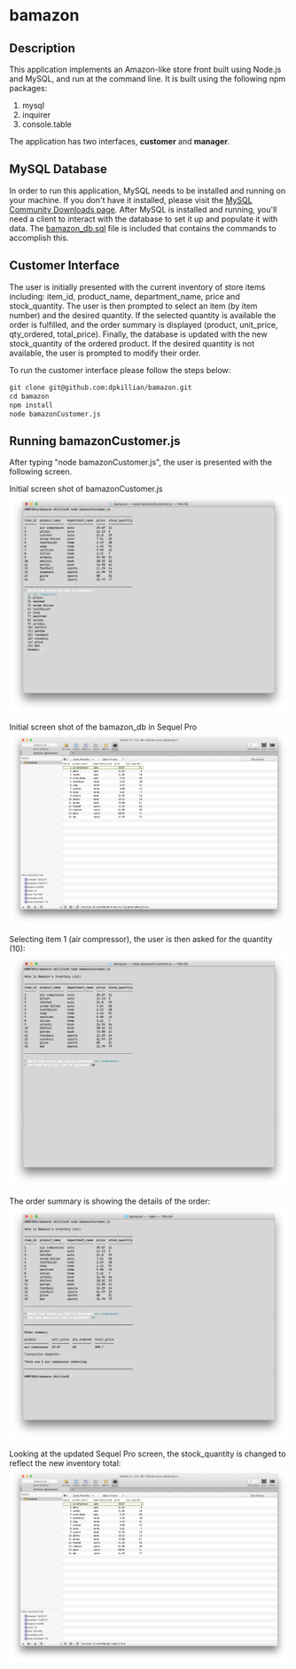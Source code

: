 # bamazon

## Description
This application implements an Amazon-like store front built using Node.js and MySQL, and run at the command line. It is built using the following npm packages:
1. mysql
2. inquirer
3. console.table

The application has two interfaces, **customer** and **manager**.


## MySQL Database
In order to run this application, MySQL needs to be installed and running on your machine.  If you don't have it installed, please visit the [MySQL Community Downloads page](https://dev.mysql.com/downloads/).  After MySQL is installed and running, you'll need a client to interact with the database to set it up and populate it with data.  The [bamazon_db.sql](https://github.com/dpkillian/bamazon/blob/master/bamazon_db.sql) file is included that contains the commands to accomplish this.


## Customer Interface
The user is initially presented with the current inventory of store items including: item_id, product_name,  department_name, price and stock_quantity. The user is then prompted to select an item (by item number) and the desired quantity.  If the selected quantity is available the order is fulfilled, and the order summary is displayed (product, unit_price, qty_ordered, total_price). Finally, the database is updated with the new stock_quantity of the ordered product. If the desired quantity is not available, the user is prompted to modify their order.

To run the customer interface please follow the steps below:
```
git clone git@github.com:dpkillian/bamazon.git
cd bamazon
npm install
node bamazonCustomer.js
```


## Running bamazonCustomer.js
After typing "node bamazonCustomer.js", the user is presented with the following screen.

Initial screen shot of bamazonCustomer.js
![bamazonCustomer.js Screenshot 1](/images/cust1.jpeg)

	
Initial screen shot of the bamazon_db in Sequel Pro
![bamazonCustomer.js Screenshot 2](/images/cust2.jpeg)


Selecting item 1 (air compressor), the user is then asked for the quantity (10):
![bamazonCustomer.js Screenshot 3](/images/cust3.jpeg)


The order summary is showing the details of the order:
![bamazonCustomer.js Screenshot 4](/images/cust4.jpeg)


Looking at the updated Sequel Pro screen, the stock_quantity is changed to reflect the new inventory total:
![bamazonCustomer.js Screenshot 5](/images/cust5.jpeg)















